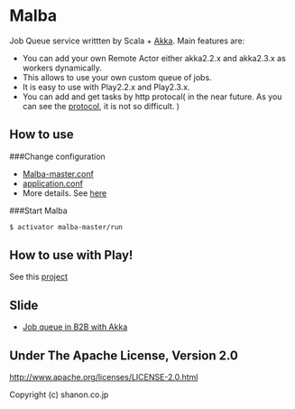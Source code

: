 Malba
=====
Job Queue service writtten by Scala + [Akka](http://akka.io/). 
Main features are:
* You can add your own Remote Actor either akka2.2.x and akka2.3.x as workers dynamically.
* This allows to use your own custom queue of jobs.
* It is easy to use with Play2.2.x and Play2.3.x.
* You can add and get tasks by http protocal( in the near future. As you can see the [protocol](Malba-protocol/src/main/scala/jp/co/shanon/malba/worker/MalbaProtcol.scala), it is not so difficult. )  


How to use 
--------------------
###Change configuration
* [Malba-master.conf](Malba-master/src/main/resources/Malba-master.conf)
* [application.conf](Malba-master/src/main/resources/application.conf)
* More details. See [here](http://doc.akka.io/docs/akka/snapshot/general/configuration.html#config-akka-persistence)

###Start Malba
```sh
$ activator malba-master/run
```


How to use with Play!
---------------------
See this [project](sample/play2.3)

Slide
---------------------
* [Job queue in B2B with Akka](http://www.slideshare.net/YasukiOkumura/job-queue-38630397)

## Under The Apache License, Version 2.0
http://www.apache.org/licenses/LICENSE-2.0.html

Copyright (c) shanon.co.jp

